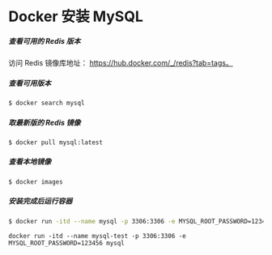 # Docker 安装 MySQL

##### 查看可用的 Redis 版本

访问 Redis 镜像库地址： https://hub.docker.com/_/redis?tab=tags。

##### 查看可用版本

```bash
$ docker search mysql
```

##### 取最新版的 Redis 镜像

```bash
$ docker pull mysql:latest
```

##### 查看本地镜像

```bash
$ docker images
```

##### 安装完成后运行容器

```bash
$ docker run -itd --name mysql -p 3306:3306 -e MYSQL_ROOT_PASSWORD=123456 mysql
```



```
docker run -itd --name mysql-test -p 3306:3306 -e MYSQL_ROOT_PASSWORD=123456 mysql
```

